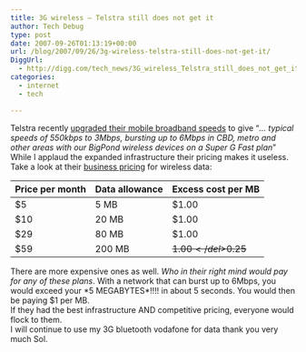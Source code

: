 ```yaml
---
title: 3G wireless – Telstra still does not get it
author: Tech Debug
type: post
date: 2007-09-26T01:13:19+00:00
url: /blog/2007/09/26/3g-wireless-telstra-still-does-not-get-it/
DiggUrl:
  - http://digg.com/tech_news/3G_wireless_Telstra_still_does_not_get_it
categories:
  - internet
  - tech

---
```

Telstra recently [upgraded their mobile broadband speeds][1] to give &#8220;_&#8230; typical speeds of 550kbps to 3Mbps, bursting up to 6Mbps in CBD, metro and other areas with our BigPond wireless devices on a Super G Fast plan_&#8221;  
While I applaud the expanded infrastructure their pricing makes it useless.  
Take a look at their [business pricing][2] for wireless data:

| Price per month | Data allowance | Excess cost per MB                                         |
| --------------- | -------------- | ---------------------------------------------------------- |
| $5              | 5 MB           | $1.00                                                      |
| $10             | 20 MB          | $1.00                                                      |
| $29             | 80 MB          | $1.00                                                      |
| $59             | 200 MB         | <del datetime="2008-04-06T11:31:11+00:00">$1.00</del>$0.25 |

There are more expensive ones as well. _Who in their right mind would pay for any of these plans_. With a network that can burst up to 6Mbps, you would exceed your \*5 MEGABYTES\*!!!! in about 5 seconds. You would then be paying $1 per MB.  
If they had the best infrastructure AND competitive pricing, everyone would flock to them.  
I will continue to use my 3G bluetooth vodafone for data thank you very much Sol.

 [1]: http://my.bigpond.com/internetplans/broadband/wireless/overview/default.jsp "Broadband Internet Plans - Telstra BigPond"
 [2]: http://www.telstra.com.au/business/products/internetanddata/mobilebroadbanddataplans/datapacks.htm "Data Packs (Kilobyte Charging) - Internet & Data - Telstra Business"